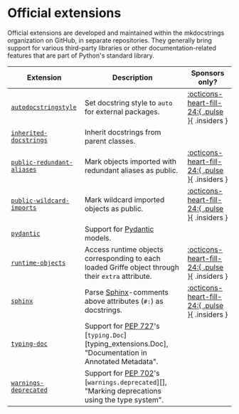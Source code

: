 # Official extensions

Official extensions are developed and maintained within the mkdocstrings organization on GitHub, in separate repositories. They generally bring support for various third-party libraries or other documentation-related features that are part of Python's standard library.

Extension | Description | Sponsors only?
--------- | ----------- | --------------
[`autodocstringstyle`](official/autodocstringstyle.md) | Set docstring style to `auto` for external packages. | [:octicons-heart-fill-24:{ .pulse }](../insiders/index.md){ .insiders }
[`inherited-docstrings`](official/inherited-docstrings.md) | Inherit docstrings from parent classes.
[`public-redundant-aliases`](official/public-redundant-aliases.md) | Mark objects imported with redundant aliases as public. | [:octicons-heart-fill-24:{ .pulse }](../insiders/index.md){ .insiders }
[`public-wildcard-imports`](official/public-wildcard-imports.md) | Mark wildcard imported objects as public. | [:octicons-heart-fill-24:{ .pulse }](../insiders/index.md){ .insiders }
[`pydantic`](official/pydantic.md) | Support for [Pydantic](https://docs.pydantic.dev/latest/) models.
[`runtime-objects`](official/runtime-objects.md) | Access runtime objects corresponding to each loaded Griffe object through their `extra` attribute. | [:octicons-heart-fill-24:{ .pulse }](../insiders/index.md){ .insiders }
[`sphinx`](official/sphinx.md) | Parse [Sphinx](https://www.sphinx-doc.org/)-comments above attributes (`#:`) as docstrings. | [:octicons-heart-fill-24:{ .pulse }](../insiders/index.md){ .insiders }
[`typing-doc`](official/typingdoc.md) | Support for [PEP 727](https://peps.python.org/pep-0727/)'s [`typing.Doc`][typing_extensions.Doc], "Documentation in Annotated Metadata".
[`warnings-deprecated`](official/warnings-deprecated.md) | Support for [PEP 702](https://peps.python.org/pep-0702/)'s [`warnings.deprecated`][], "Marking deprecations using the type system".
